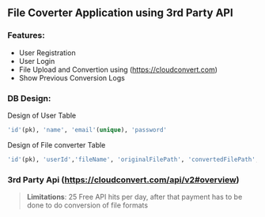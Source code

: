 ## File Coverter Application using 3rd Party API

### Features:
- User Registration
- User Login
- File Upload and Convertion using (https://cloudconvert.com)
- Show Previous Conversion Logs


### DB Design:
Design of User Table

```sql
'id'(pk), 'name', 'email'(unique), 'password'
```

Design of File converter Table

```sql
'id'(pk), 'userId','fileName', 'originalFilePath', 'convertedFilePath','convertedFrom', 'convertedTo', 'requestedTime', 'conversionStatus'
```


### 3rd Party Api (https://cloudconvert.com/api/v2#overview)
> **Limitations**: 
> 25 Free API hits per day, after that payment has to be done to do conversion of file formats

